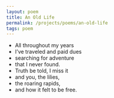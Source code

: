 ```yaml
---
layout: poem
title: An Old Life
permalink: /projects/poems/an-old-life
tags: poem
---
```


- All throughout my years
- I’ve traveled and paid dues
- searching for adventure
- that I never found.
- Truth be told, I miss it
- and you, the lilies,
- the roaring rapids,
- and how it felt to be free.
